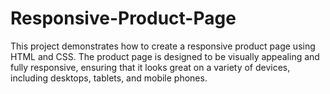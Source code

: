# Responsive-Product-Page
This project demonstrates how to create a responsive product page using HTML and CSS. The product page is designed to be visually appealing and fully responsive, ensuring that it looks great on a variety of devices, including desktops, tablets, and mobile phones.
